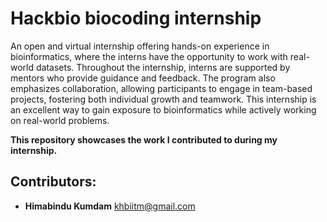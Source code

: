 # Hackbio biocoding internship
An open and virtual internship offering hands-on experience in bioinformatics, where the interns have the opportunity to work with real-world datasets. Throughout the internship, interns are supported by mentors who provide guidance and feedback. The program also emphasizes collaboration, allowing participants to engage in team-based projects, fostering both individual growth and teamwork. This internship is an excellent way to gain exposure to bioinformatics while actively working on real-world problems.

**This repository showcases the work I contributed to during my internship.**
## Contributors:
- **Himabindu Kumdam**
    [khbiitm@gmail.com](mailto:khbiitm@gmail.com)
